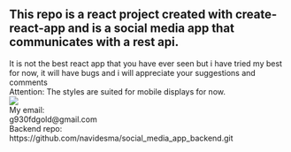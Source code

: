 <h2>This repo is a react project created with create-react-app and is a social media app that communicates with a rest api.</h2>
It is not the best react app that you have ever seen but i have tried my best for now, it will have bugs and i will appreciate your suggestions and comments
<br>
Attention: The styles are suited for mobile displays for now.
<br>
<img src="https://drive.google.com/uc?export=view&id=1mLxqwzogdN8H4FuBTl8h7R0M0q4jNlaV" />
<br>
My email:
<br>
g930fdgold@gmail.com
<br>
Backend repo:
<br>
https://github.com/navidesma/social_media_app_backend.git
